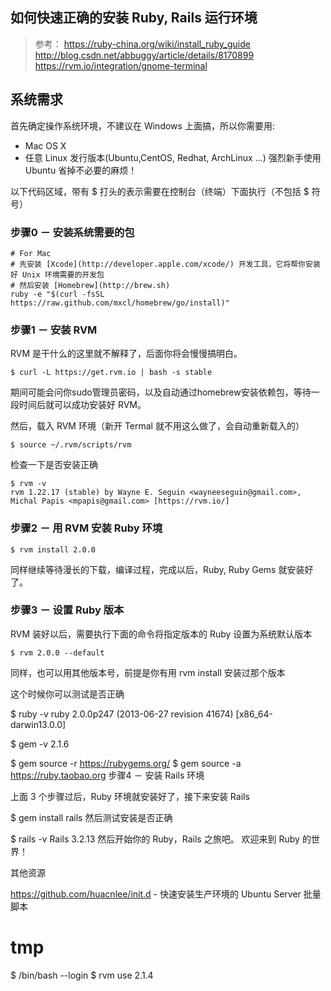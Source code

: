如何快速正确的安装 Ruby, Rails 运行环境
---
> 参考：
> https://ruby-china.org/wiki/install_ruby_guide
> http://blog.csdn.net/abbuggy/article/details/8170899
> https://rvm.io/integration/gnome-terminal

系统需求
---

首先确定操作系统环境，不建议在 Windows 上面搞，所以你需要用:

* Mac OS X
* 任意 Linux 发行版本(Ubuntu,CentOS, Redhat, ArchLinux ...)
  强烈新手使用 Ubuntu 省掉不必要的麻烦！

以下代码区域，带有 $ 打头的表示需要在控制台（终端）下面执行（不包括 $ 符号）

### 步骤0 － 安装系统需要的包

```shell
# For Mac 
# 先安装 [Xcode](http://developer.apple.com/xcode/) 开发工具，它将帮你安装好 Unix 环境需要的开发包
# 然后安装 [Homebrew](http://brew.sh)
ruby -e "$(curl -fsSL https://raw.github.com/mxcl/homebrew/go/install)"
```

### 步骤1 － 安装 RVM

RVM 是干什么的这里就不解释了，后面你将会慢慢搞明白。

```shell
$ curl -L https://get.rvm.io | bash -s stable
```

期间可能会问你sudo管理员密码，以及自动通过homebrew安装依赖包，等待一段时间后就可以成功安装好 RVM。

然后，载入 RVM 环境（新开 Termal 就不用这么做了，会自动重新载入的）

```shell
$ source ~/.rvm/scripts/rvm
```

检查一下是否安装正确

```shell
$ rvm -v
rvm 1.22.17 (stable) by Wayne E. Seguin <wayneeseguin@gmail.com>, Michal Papis <mpapis@gmail.com> [https://rvm.io/]
```

### 步骤2 － 用 RVM 安装 Ruby 环境

```shell
$ rvm install 2.0.0
```

同样继续等待漫长的下载，编译过程，完成以后，Ruby, Ruby Gems 就安装好了。

### 步骤3 － 设置 Ruby 版本

RVM 装好以后，需要执行下面的命令将指定版本的 Ruby 设置为系统默认版本

```shell
$ rvm 2.0.0 --default
```

同样，也可以用其他版本号，前提是你有用 rvm install 安装过那个版本

这个时候你可以测试是否正确

$ ruby -v
ruby 2.0.0p247 (2013-06-27 revision 41674) [x86_64-darwin13.0.0]

$ gem -v
2.1.6

$ gem source -r https://rubygems.org/
$ gem source -a https://ruby.taobao.org
步骤4 － 安装 Rails 环境

上面 3 个步骤过后，Ruby 环境就安装好了，接下来安装 Rails

$ gem install rails
然后测试安装是否正确

$ rails -v
Rails 3.2.13
然后开始你的 Ruby，Rails 之旅吧。
欢迎来到 Ruby 的世界！

其他资源

https://github.com/huacnlee/init.d - 快速安装生产环境的 Ubuntu Server 批量脚本

tmp
====

$ /bin/bash --login
$ rvm use 2.1.4
